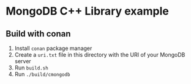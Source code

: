 # MongoDB C++ Library example

## Build with conan

1. Install `conan` package manager
2. Create a `uri.txt` file in this directory with the URI of your MongoDB server
3. Run `build.sh`
4. Run `./build/cmongodb`
